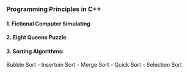 ### Programming Principles in C++

#### 1. Fictional Computer Simulating

#### 2. Eight Queens Puzzle

#### 3. Sorting Algorithms:

 Bubble Sort - Insertoin Sort - Merge Sort - Quick Sort - Selection Sort
